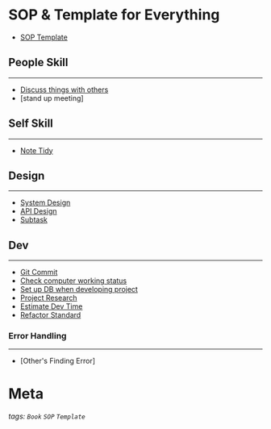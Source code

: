 SOP & Template for Everything
===

- [SOP Template](SOPTemplate.md)

## People Skill
---
- [Discuss things with others](PeopleSkill/Discuss.md)
- [stand up meeting]


## Self Skill
---
- [Note Tidy](SelfSkill/NoteTidy.md)

## Design
---
- [System Design](Design/SystemDesign.md)
- [API Design](Design/APIDesign.md)
- [Subtask](Design/Subtask.md)

## Dev 
---
- [Git Commit](Dev/GitCommit.md)
- [Check computer working status](Dev/CheckComputerWorkingStatus.md)
- [Set up DB when developing project](Dev/DevelopeNewProject.md)
- [Project Research](Dev/ProjectResearch.md)
- [Estimate Dev Time](SelfSkill/EstimateTime/DevTime.md)
- [Refactor Standard](Dev/RefactorStandard.md)

### Error Handling
---
- [Other's Finding Error]



# Meta
###### tags: `Book` `SOP` `Template`
